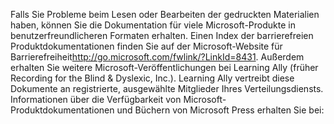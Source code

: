 <Token xmlns:xlink="http://www.w3.org/1999/xlink">Falls Sie Probleme beim Lesen oder Bearbeiten der gedruckten Materialien haben, können Sie die Dokumentation für viele Microsoft-Produkte in benutzerfreundlicheren Formaten erhalten. Einen Index der barrierefreien Produktdokumentationen finden Sie auf der <externalLink xmlns="http://ddue.schemas.microsoft.com/authoring/2003/5"><linkText>Microsoft-Website für Barrierefreiheit</linkText><linkUri>http://go.microsoft.com/fwlink/?LinkId=8431</linkUri></externalLink>. Außerdem erhalten Sie weitere Microsoft-Veröffentlichungen bei Learning Ally (früher Recording for the Blind &amp; Dyslexic, Inc.). Learning Ally vertreibt diese Dokumente an registrierte, ausgewählte Mitglieder Ihres Verteilungsdiensts. Informationen über die Verfügbarkeit von Microsoft-Produktdokumentationen und Büchern von Microsoft Press erhalten Sie bei:</Token>

<!--HONumber=May16_HO1-->


